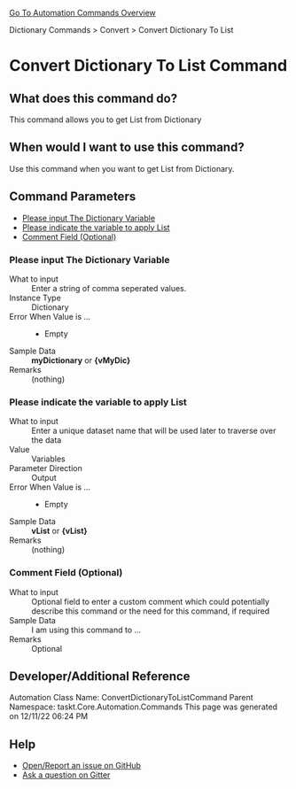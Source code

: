 <!--TITLE: Convert Dictionary To List Command -->
<!-- SUBTITLE: a command in the Dictionary Commands group. -->
[Go To Automation Commands Overview](/automation-commands.md)


Dictionary Commands &gt; Convert &gt; Convert Dictionary To List


# Convert Dictionary To List Command


## What does this command do?
This command allows you to get List from Dictionary


## When would I want to use this command?
Use this command when you want to get List from Dictionary.


## Command Parameters
- [Please input The Dictionary Variable](#param_0)
- [Please indicate the variable to apply List](#param_1)
- [Comment Field (Optional)](#param_2)


<a id="param_0"></a>
### Please input The Dictionary Variable


<dl>
<dt>What to input</dt><dd>Enter a string of comma seperated values.</dd>
<dt>Instance Type</dt><dd>Dictionary</dd>
<dt>Error When Value is ...</dt><dd><ul>
<li>Empty</li>
</ul></dd><dt>Sample Data</dt><dd><strong>myDictionary</strong> or <strong>{vMyDic}</strong></dd>
<dt>Remarks</dt><dd>(nothing)</dd>
</dl>




<a id="param_1"></a>
### Please indicate the variable to apply List


<dl>
<dt>What to input</dt><dd>Enter a unique dataset name that will be used later to traverse over the data</dd>
<dt>Value</dt><dd>Variables</dd>
<dt>Parameter Direction</dt><dd>Output</dd><dt>Error When Value is ...</dt><dd><ul>
<li>Empty</li>
</ul></dd><dt>Sample Data</dt><dd><strong>vList</strong> or <strong>{vList}</strong></dd>
<dt>Remarks</dt><dd>(nothing)</dd>
</dl>




<a id="param_2"></a>
### Comment Field (Optional)


<dl>
<dt>What to input</dt><dd>Optional field to enter a custom comment which could potentially describe this command or the need for this command, if required</dd>
<dt>Sample Data</dt><dd>I am using this command to ...</dd>
<dt>Remarks</dt><dd>Optional</dd>
</dl>




## Developer/Additional Reference
Automation Class Name: ConvertDictionaryToListCommand
Parent Namespace: taskt.Core.Automation.Commands
This page was generated on 12/11/22 06:24 PM


## Help
- [Open/Report an issue on GitHub](https://github.com/saucepleez/taskt/issues/new)
- [Ask a question on Gitter](https://gitter.im/taskt-rpa/Lobby)
